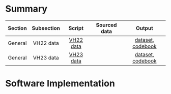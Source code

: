 # Summary
Section | Subsection | Script | Sourced data | Output |
|:-----:|:----------:|:------:|:------------:|:------:| 
|General|VH22 data|[VH22 data](script/VH22_data.R)|<insert>|[dataset](data/processed/VH22_data.csv), [codebook](other/codebook%20for%20processed%20data/VH22_data.dic.csv)|
|General|VH23 data|[VH23 data](script/VH23_data.R)|<insert>|[dataset](data/processed/VH23_data.csv), [codebook](other/codebook%20for%20processed%20data/VH23_data.dic.csv)|
# Software Implementation
